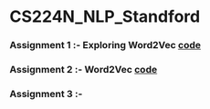 # CS224N_NLP_Standford

### Assignment 1 :- Exploring Word2Vec <a href="https://github.com/RishavMishraRM/CS224N_NLP_Standford/blob/main/Exploring_Word_Vectors.ipynb">code<a>



### Assignment 2 :- Word2Vec <a href="https://github.com/RishavMishraRM/CS224N_NLP_Standford/blob/main/Word2Vec.py">code<a>

  
### Assignment 3 :- 
